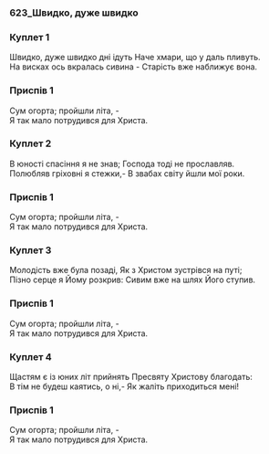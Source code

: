 ### 623_Швидко, дуже швидко
### Куплет 1
Швидко, дуже швидко дні ідуть Наче хмари, що у даль пливуть. <br/>На висках ось вкралась сивина - Старість вже наближує вона.
### Приспів 1
Сум огорта; пройшли літа, - <br/>Я так мало потрудився для Христа.
### Куплет 2
В юності спасіння я не знав; Господа тоді не прославляв. <br/>Полюбляв гріховні я стежки,- В звабах світу йшли мої роки.
### Приспів 1
Сум огорта; пройшли літа, - <br/>Я так мало потрудився для Христа.
### Куплет 3
Молодість вже була позаді, Як з Христом зустрівся на путі; <br/>Пізно серце я Йому розкрив: Сивим вже на шлях Його ступив.
### Приспів 1
Сум огорта; пройшли літа, - <br/>Я так мало потрудився для Христа.
### Куплет 4
Щастям є із юних літ прийнять Пресвяту Христову благодать: <br/>В тім не будеш каятись, о ні,- Як жаліть приходиться мені!
### Приспів 1
Сум огорта; пройшли літа, - <br/>Я так мало потрудився для Христа.
